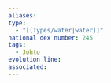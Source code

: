 ```yaml
---
aliases: 
type:
  - "[[Types/water|water]]"
national dex number: 245
tags:
  - Johto
evolution line: 
associated:
---
```

